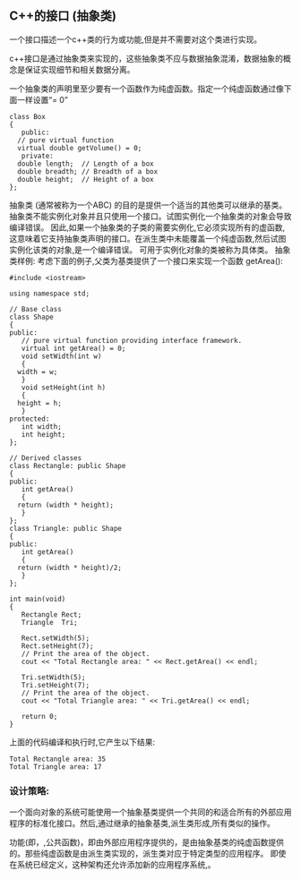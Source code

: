 ## C++的接口 (抽象类)
一个接口描述一个c++类的行为或功能,但是并不需要对这个类进行实现。  

c++接口是通过抽象类来实现的，这些抽象类不应与数据抽象混淆，数据抽象的概念是保证实现细节和相关数据分离。

一个抽象类的声明里至少要有一个函数作为纯虚函数。指定一个纯虚函数通过像下面一样设置“= 0”

    class Box
    { 
       public:
      // pure virtual function
      virtual double getVolume() = 0;
       private:
      double length;  // Length of a box
      double breadth; // Breadth of a box
      double height;  // Height of a box
    };

抽象类 (通常被称为一个ABC) 的目的是提供一个适当的其他类可以继承的基类。抽象类不能实例化对象并且只使用一个接口。试图实例化一个抽象类的对象会导致编译错误。
因此,如果一个抽象类的子类的需要实例化,它必须实现所有的虚函数,这意味着它支持抽象类声明的接口。在派生类中未能覆盖一个纯虚函数,然后试图实例化该类的对象,是一个编译错误。
可用于实例化对象的类被称为具体类。
抽象类样例:
考虑下面的例子,父类为基类提供了一个接口来实现一个函数 getArea():

    #include <iostream>
     
    using namespace std;
     
    // Base class
    class Shape 
    {
    public:
       // pure virtual function providing interface framework.
       virtual int getArea() = 0;
       void setWidth(int w)
       {
      width = w;
       }
       void setHeight(int h)
       {
      height = h;
       }
    protected:
       int width;
       int height;
    };
     
    // Derived classes
    class Rectangle: public Shape
    {
    public:
       int getArea()
       { 
      return (width * height); 
       }
    };
    class Triangle: public Shape
    {
    public:
       int getArea()
       { 
      return (width * height)/2; 
       }
    };
     
    int main(void)
    {
       Rectangle Rect;
       Triangle  Tri;
     
       Rect.setWidth(5);
       Rect.setHeight(7);
       // Print the area of the object.
       cout << "Total Rectangle area: " << Rect.getArea() << endl;
    
       Tri.setWidth(5);
       Tri.setHeight(7);
       // Print the area of the object.
       cout << "Total Triangle area: " << Tri.getArea() << endl; 
    
       return 0;
    }


上面的代码编译和执行时,它产生以下结果:

    Total Rectangle area: 35
    Total Triangle area: 17

### 设计策略:

一个面向对象的系统可能使用一个抽象基类提供一个共同的和适合所有的外部应用程序的标准化接口。然后,通过继承的抽象基类,派生类形成,所有类似的操作。

 功能(即，,公共函数)，即由外部应用程序提供的，是由抽象基类的纯虚函数提供的。那些纯虚函数是由派生类实现的，派生类对应于特定类型的应用程序。
即使在系统已经定义，这种架构还允许添加新的应用程序系统,。

